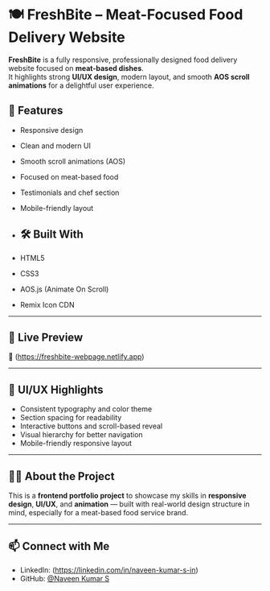 # 🍽️ FreshBite – Meat-Focused Food Delivery Website

**FreshBite** is a fully responsive, professionally designed food delivery website focused on **meat-based dishes**.  
It highlights strong **UI/UX design**, modern layout, and smooth **AOS scroll animations** for a delightful user experience.
## 📌 Features

- Responsive design
- Clean and modern UI
- Smooth scroll animations (AOS)
- Focused on meat-based food
- Testimonials and chef section
- Mobile-friendly layout

- ## 🛠️ Built With

- HTML5  
- CSS3  
- AOS.js (Animate On Scroll)  
- Remix Icon CDN

---

## 🚀 Live Preview

🔗 (https://freshbite-webpage.netlify.app)

---

## 🎯 UI/UX Highlights

- Consistent typography and color theme  
- Section spacing for readability  
- Interactive buttons and scroll-based reveal  
- Visual hierarchy for better navigation  
- Mobile-friendly responsive layout

---

## 🙋‍♂️ About the Project

This is a **frontend portfolio project** to showcase my skills in **responsive design**, **UI/UX**, and **animation** — built with real-world design structure in mind, especially for a meat-based food service brand.

---

## 📫 Connect with Me

- LinkedIn: (https://linkedin.com/in/naveen-kumar-s-in)  
- GitHub: [@Naveen Kumar S](https://github.com/naveen-kumar-s-in-git)
